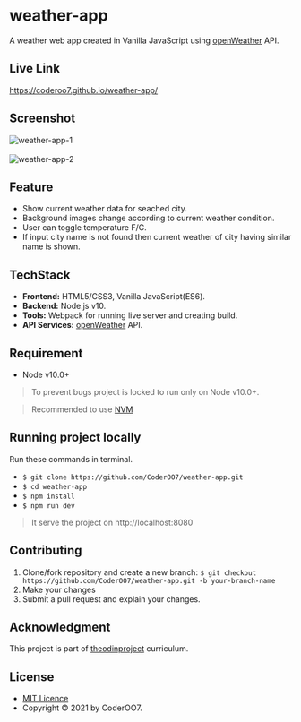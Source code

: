 # weather-app

A weather web app created in Vanilla JavaScript using [openWeather](https://openweathermap.org/api) API.

## Live Link

https://coderoo7.github.io/weather-app/

## Screenshot

![weather-app-1](https://user-images.githubusercontent.com/67546884/106535542-58382280-64ee-11eb-8bdc-dd21ffcfcba6.png)<br><br>
![weather-app-2](https://user-images.githubusercontent.com/67546884/106535562-65551180-64ee-11eb-9ce7-b6f967cfc09f.png)

## Feature

- Show current weather data for seached city.
- Background images change according to current weather condition.
- User can toggle temperature F/C.
- If input city name is not found then current weather of city having similar name is shown.

## TechStack

- **Frontend:** HTML5/CSS3, Vanilla JavaScript(ES6).
- **Backend:** Node.js v10.
- **Tools:** Webpack for running live server and creating build.
- **API Services:** [openWeather](https://openweathermap.org/api) API.

## Requirement

- Node v10.0+

> To prevent bugs project is locked to run only on Node v10.0+.

> Recommended to use [NVM](https://github.com/creationix/nvm)

## Running project locally

Run these commands in terminal.

- `$ git clone https://github.com/CoderOO7/weather-app.git`
- `$ cd weather-app`
- `$ npm install`
- `$ npm run dev`

> It serve the project on http://localhost:8080

## Contributing

1. Clone/fork repository and create a new branch: `$ git checkout https://github.com/CoderOO7/weather-app.git -b your-branch-name`
2. Make your changes
3. Submit a pull request and explain your changes.

## Acknowledgment

This project is part of [theodinproject](http://theodinproject.com/) curriculum.

## License

- [MIT Licence](https://opensource.org/licenses/MIT)
- Copyright &copy; 2021 by CoderOO7.
